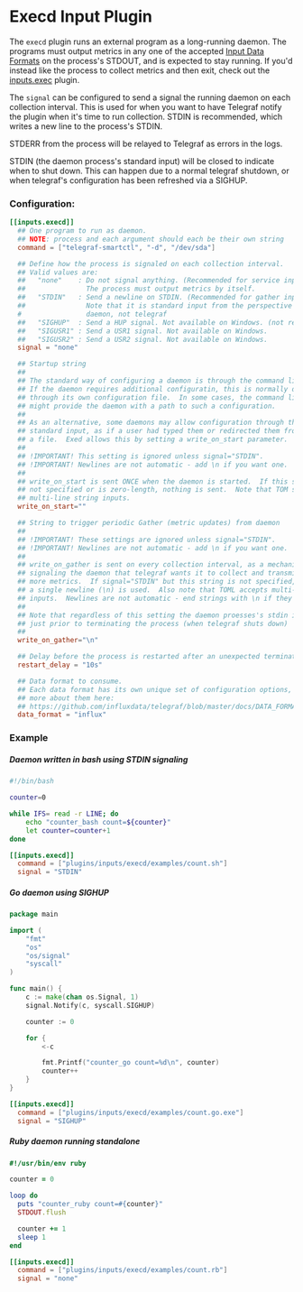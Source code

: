 # Execd Input Plugin

The `execd` plugin runs an external program as a long-running daemon. 
The programs must output metrics in any one of the accepted 
[Input Data Formats][] on the process's STDOUT, and is expected to
stay running. If you'd instead like the process to collect metrics and then exit,
check out the [inputs.exec][] plugin.

The `signal` can be configured to send a signal the running daemon on each
collection interval. This is used for when you want to have Telegraf notify the
plugin when it's time to run collection. STDIN is recommended, which writes a
new line to the process's STDIN.

STDERR from the process will be relayed to Telegraf as errors in the logs.

STDIN (the daemon process's standard input) will be closed to indicate when
to shut down.  This can happen due to a normal telegraf shutdown, or when
telegraf's configuration has been refreshed via a SIGHUP.

### Configuration:

```toml
[[inputs.execd]]
  ## One program to run as daemon.
  ## NOTE: process and each argument should each be their own string
  command = ["telegraf-smartctl", "-d", "/dev/sda"]

  ## Define how the process is signaled on each collection interval.
  ## Valid values are:
  ##   "none"    : Do not signal anything. (Recommended for service inputs)
  ##               The process must output metrics by itself.
  ##   "STDIN"   : Send a newline on STDIN. (Recommended for gather inputs).
  ##               Note that it is standard input from the perspective of the
  #                daemon, not telegraf
  ##   "SIGHUP"  : Send a HUP signal. Not available on Windows. (not recommended)
  ##   "SIGUSR1" : Send a USR1 signal. Not available on Windows.
  ##   "SIGUSR2" : Send a USR2 signal. Not available on Windows.
  signal = "none"

  ## Startup string
  ##
  ## The standard way of configuring a daemon is through the command line.
  ## If the daemon requires additional configuratin, this is normally done
  ## through its own configuration file.  In some cases, the command line
  ## might provide the daemon with a path to such a configuration.
  ##
  ## As an alternative, some daemons may allow configuration through their
  ## standard input, as if a user had typed them or redirected them from
  ## a file.  Exed allows this by setting a write_on_start parameter.
  ## 
  ## !IMPORTANT! This setting is ignored unless signal="STDIN".
  ## !IMPORTANT! Newlines are not automatic - add \n if you want one.  
  ##
  ## write_on_start is sent ONCE when the daemon is started.  If this string is
  ## not specified or is zero-length, nothing is sent.  Note that TOM supports
  ## multi-line string inputs.
  write_on_start=""

  ## String to trigger periodic Gather (metric updates) from daemon
  ##
  ## !IMPORTANT! These settings are ignored unless signal="STDIN".
  ## !IMPORTANT! Newlines are not automatic - add \n if you want one.  
  ##
  ## write_on_gather is sent on every collection interval, as a mechanism for
  ## signaling the daemon that telegraf wants it to collect and transmit one or
  ## more metrics.  If signal="STDIN" but this string is not specified, then
  ## a single newline (\n) is used.  Also note that TOML accepts multi-line
  ## inputs.  Newlines are not automatic - end strings with \n if they are required.
  ##
  ## Note that regardless of this setting the daemon proesses's stdin is closed
  ## just prior to terminating the process (when telegraf shuts down)
  ##
  write_on_gather="\n"

  ## Delay before the process is restarted after an unexpected termination
  restart_delay = "10s"

  ## Data format to consume.
  ## Each data format has its own unique set of configuration options, read
  ## more about them here:
  ## https://github.com/influxdata/telegraf/blob/master/docs/DATA_FORMATS_INPUT.md
  data_format = "influx"
```

### Example

##### Daemon written in bash using STDIN signaling

```bash
#!/bin/bash

counter=0

while IFS= read -r LINE; do
    echo "counter_bash count=${counter}"
    let counter=counter+1
done
```

```toml
[[inputs.execd]]
  command = ["plugins/inputs/execd/examples/count.sh"]
  signal = "STDIN"
```

##### Go daemon using SIGHUP

```go
package main

import (
    "fmt"
    "os"
    "os/signal"
    "syscall"
)

func main() {
    c := make(chan os.Signal, 1)
    signal.Notify(c, syscall.SIGHUP)

    counter := 0

    for {
        <-c

        fmt.Printf("counter_go count=%d\n", counter)
        counter++
    }
}

```

```toml
[[inputs.execd]]
  command = ["plugins/inputs/execd/examples/count.go.exe"]
  signal = "SIGHUP"
```

##### Ruby daemon running standalone

```ruby
#!/usr/bin/env ruby

counter = 0

loop do
  puts "counter_ruby count=#{counter}"
  STDOUT.flush

  counter += 1
  sleep 1
end
```

```toml
[[inputs.execd]]
  command = ["plugins/inputs/execd/examples/count.rb"]
  signal = "none"
```

[Input Data Formats]: https://github.com/influxdata/telegraf/blob/master/docs/DATA_FORMATS_INPUT.md
[inputs.exec]: https://github.com/influxdata/telegraf/blob/master/plugins/inputs/exec/README.md
